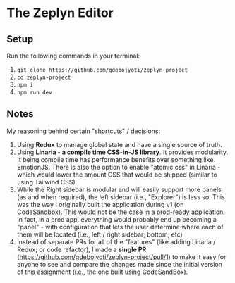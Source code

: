 # The Zeplyn Editor

## Setup
Run the following commands in your terminal:
1. `git clone https://github.com/gdebojyoti/zeplyn-project`
2. `cd zeplyn-project`
3. `npm i`
4. `npm run dev`

## Notes
My reasoning behind certain "shortcuts" / decisions:
1. Using **Redux** to manage global state and have a single source of truth.
2. Using **Linaria - a compile time CSS-in-JS library**. It provides modularity. It being compile time has performance benefits over something like EmotionJS. There is also the option to enable "atomic css" in Linaria - which would lower the amount CSS that would be shipped (similar to using Tailwind CSS).
3. While the Right sidebar is modular and will easily support more panels (as and when required), the left sidebar (i.e., "Explorer") is less so. This was the way I originally built the application during v1 (on CodeSandbox). This would not be the case in a prod-ready application. In fact, in a prod app, everything would probably end up becoming a "panel" - with configuration that lets the user determine where each of them will be located (i.e., left / right sidebar; bottom; etc)
4. Instead of separate PRs for all of the "features" (like adding Linaria / Redux; or code refactor), I made a **single PR** (https://github.com/gdebojyoti/zeplyn-project/pull/1) to make it easy for anyone to see and compare the changes made since the initial version of this assignment (i.e., the one built using CodeSandBox).